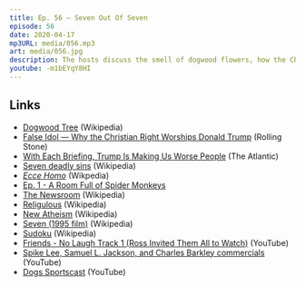 ```yaml
---
title: Ep. 56 – Seven Out Of Seven
episode: 56
date: 2020-04-17
mp3URL: media/056.mp3
art: media/056.jpg
description: The hosts discuss the smell of dogwood flowers, how the Christian Right loves Trump, the Seven Deadly Sins, Atheism, the movie Gremlins, Erik's new mohawk quarantine haircut, Sudoku, and Samuel L. Jackson, Spike Lee, and Charles Barkley commercials.
youtube: -m1bEYqY8HI
---
```


## Links

- [Dogwood Tree](https://en.wikipedia.org/wiki/Cornus) (Wikipedia)
- [False Idol — Why the Christian Right Worships Donald Trump](https://www.rollingstone.com/politics/politics-features/christian-right-worships-donald-trump-915381/) (Rolling Stone)
- [With Each Briefing, Trump Is Making Us Worse People](https://www.theatlantic.com/ideas/archive/2020/04/each-briefing-trump-making-us-worse-people/609859/) (The Atlantic)
- [Seven deadly sins](https://en.wikipedia.org/wiki/Seven_deadly_sins) (Wikipedia)
- [_Ecce Homo_](<https://en.wikipedia.org/wiki/Ecce_Homo_(Mart%C3%ADnez_and_Giménez,_Borja)>) (Wikpedia)
- [Ep. 1 - A Room Full of Spider Monkeys](https://happyhour.fm/001)
- [The Newsroom](<https://en.wikipedia.org/wiki/The_Newsroom_(American_TV_series)>) (Wikipedia)
- [Religulous](https://en.wikipedia.org/wiki/Religulous) (Wikipedia)
- [New Atheism](https://en.wikipedia.org/wiki/New_Atheism) (Wikipedia)
- [Seven (1995 film)](<https://en.wikipedia.org/wiki/Seven_(1995_film)>) (Wikipedia)
- [Sudoku](https://en.wikipedia.org/wiki/Sudoku) (Wikipedia)
- [Friends - No Laugh Track 1 (Ross Invited Them All to Watch)](https://www.youtube.com/watch?v=4BFSZ8XzWOM) (YouTube)
- [Spike Lee, Samuel L. Jackson, and Charles Barkley commercials](https://www.youtube.com/watch?v=sG27nKj4CB8) (YouTube)
- [Dogs Sportscast](https://youtu.be/f2BZNowCXws) (YouTube)

